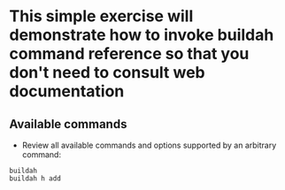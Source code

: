 # This simple exercise will demonstrate how to invoke buildah command reference so that you don't need to consult web documentation

## Available commands

- Review all available commands and options supported by an arbitrary command:

```
buildah
buildah h add
```
